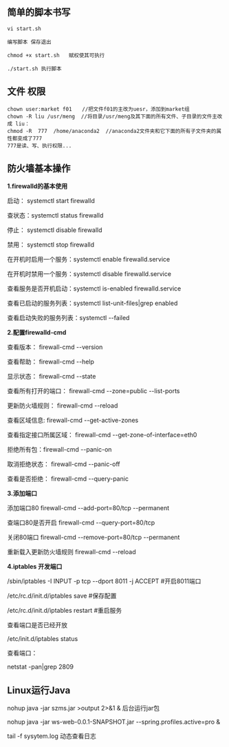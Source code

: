## 简单的脚本书写 

```
vi start.sh

编写脚本 保存退出

chmod +x start.sh   赋权使其可执行

./start.sh 执行脚本
```

## 文件 权限

```
chown user:market f01　　//把文件f01的主改为uesr，添加到market组
chown -R liu /usr/meng  //将目录/usr/meng及其下面的所有文件、子目录的文件主改成 liu：
chmod -R  777  /home/anaconda2  //anaconda2文件夹和它下面的所有子文件夹的属性都变成了777
777是读、写、执行权限...
```



## 防火墙基本操作

**1.firewalld的基本使用**

启动： systemctl start firewalld

查状态：systemctl status firewalld

停止： systemctl disable firewalld

禁用： systemctl stop firewalld

在开机时启用一个服务：systemctl enable firewalld.service

在开机时禁用一个服务：systemctl disable firewalld.service

查看服务是否开机启动：systemctl is-enabled firewalld.service

查看已启动的服务列表：systemctl list-unit-files|grep enabled

查看启动失败的服务列表：systemctl --failed

**2.配置firewalld-cmd**

查看版本： firewall-cmd --version

查看帮助： firewall-cmd --help

显示状态： firewall-cmd --state

查看所有打开的端口： firewall-cmd --zone=public --list-ports

更新防火墙规则： firewall-cmd --reload

查看区域信息: firewall-cmd --get-active-zones

查看指定接口所属区域： firewall-cmd --get-zone-of-interface=eth0

拒绝所有包：firewall-cmd --panic-on

取消拒绝状态： firewall-cmd --panic-off

查看是否拒绝： firewall-cmd --query-panic

**3.添加端口**

添加端口80 firewall-cmd --add-port=80/tcp --permanent

查端口80是否开启 firewall-cmd --query-port=80/tcp

关闭80端口 firewall-cmd --remove-port=80/tcp --permanent

重新载入更新防火墙规则 firewall-cmd --reload



**4.iptables 开发端口**

/sbin/iptables -I INPUT -p tcp --dport 8011 -j ACCEPT #开启8011端口 

/etc/rc.d/init.d/iptables save #保存配置 

/etc/rc.d/init.d/iptables restart #重启服务 

查看端口是否已经开放

/etc/init.d/iptables status

查看端口：

netstat -pan|grep 2809



## Linux运行Java

nohup java -jar szms.jar >output 2>&1 &  后台运行jar包

nohup java -jar ws-web-0.0.1-SNAPSHOT.jar --spring.profiles.active=pro &

tail -f sysytem.log  动态查看日志